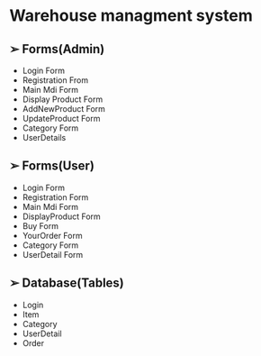 # Warehouse managment system 

## ➢ Forms(Admin)
* Login Form
* Registration From
* Main Mdi Form
* Display Product Form
* AddNewProduct Form
* UpdateProduct Form
* Category Form
* UserDetails
## ➢ Forms(User)
* Login Form
* Registration Form
* Main Mdi Form
* DisplayProduct Form
* Buy Form
* YourOrder Form
* Category Form
* UserDetail Form
## ➢ Database(Tables)
* Login
* Item
* Category
* UserDetail
* Order
